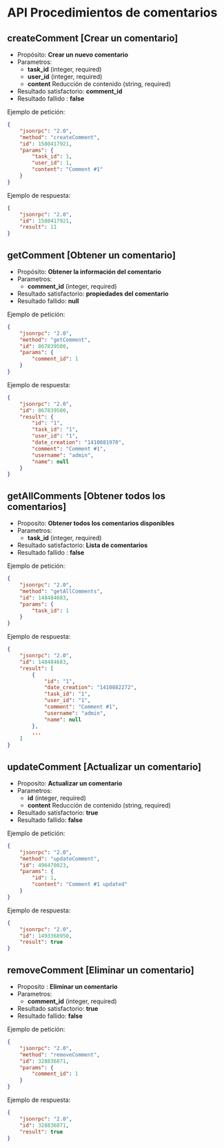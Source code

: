 API Procedimientos de comentarios
======================

## createComment [Crear un comentario]

- Propósito: **Crear un nuevo comentario**
- Parametros:
    - **task_id** (integer, required)
    - **user_id** (integer, required)
    - **content** Reducción de contenido (string, required)
- Resultado satisfactorio: **comment_id**
- Resultado fallido : **false**

Ejemplo de petición:

```json
{
    "jsonrpc": "2.0",
    "method": "createComment",
    "id": 1580417921,
    "params": {
        "task_id": 1,
        "user_id": 1,
        "content": "Comment #1"
    }
}
```

Ejemplo de respuesta:

```json
{
    "jsonrpc": "2.0",
    "id": 1580417921,
    "result": 11
}
```

## getComment [Obtener un comentario]

- Propósito: **Obtener la información del comentario**
- Parametros:
    - **comment_id** (integer, required)
- Resultado satisfactorio: **propiedades del comentario**
- Resultado fallido: **null**

Ejemplo de petición:

```json
{
    "jsonrpc": "2.0",
    "method": "getComment",
    "id": 867839500,
    "params": {
        "comment_id": 1
    }
}
```

Ejemplo de respuesta:

```json
{
    "jsonrpc": "2.0",
    "id": 867839500,
    "result": {
        "id": "1",
        "task_id": "1",
        "user_id": "1",
        "date_creation": "1410881970",
        "comment": "Comment #1",
        "username": "admin",
        "name": null
    }
}
```

## getAllComments [Obtener todos los comentarios]

- Proposito: **Obtener todos los comentarios disponibles**
- Parametros:
    - **task_id** (integer, required)
- Resultado satisfactorio: **Lista de comentarios**
- Resultado fallido : **false**

Ejemplo de petición:

```json
{
    "jsonrpc": "2.0",
    "method": "getAllComments",
    "id": 148484683,
    "params": {
        "task_id": 1
    }
}
```

Ejemplo de respuesta:

```json
{
    "jsonrpc": "2.0",
    "id": 148484683,
    "result": [
        {
            "id": "1",
            "date_creation": "1410882272",
            "task_id": "1",
            "user_id": "1",
            "comment": "Comment #1",
            "username": "admin",
            "name": null
        },
        ...
    ]
}
```

## updateComment [Actualizar un comentario]

- Proposito: **Actualizar un comentario**
- Parametros:
    - **id** (integer, required)
    - **content** Reducción de contenido (string, required)
- Resultado satisfactorio: **true**
- Resultado fallido: **false**

Ejemplo de petición:

```json
{
    "jsonrpc": "2.0",
    "method": "updateComment",
    "id": 496470023,
    "params": {
        "id": 1,
        "content": "Comment #1 updated"
    }
}
```

Ejemplo de respuesta:

```json
{
    "jsonrpc": "2.0",
    "id": 1493368950,
    "result": true
}
```

## removeComment [Eliminar un comentario]

- Proposito : **Eliminar un comentario**
- Parametros:
    - **comment_id** (integer, required)
- Resultado satisfactorio: **true**
- Resultado fallido: **false**

Ejemplo de petición:

```json
{
    "jsonrpc": "2.0",
    "method": "removeComment",
    "id": 328836871,
    "params": {
        "comment_id": 1
    }
}
```
Ejemplo de respuesta:

```json
{
    "jsonrpc": "2.0",
    "id": 328836871,
    "result": true
}
```
